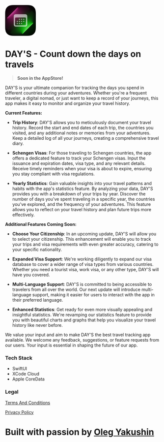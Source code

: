 <img width="100" height="100" src="/Icon.png" alt="Icon">


# DAY'S - Count down the days on travels

> **Soon in the AppStore!**

DAY'S is your ultimate companion for tracking the days you spend in different countries during your adventures. 
Whether you're a frequent traveler, a digital nomad, or just want to keep a record of your journeys, this app makes it easy to monitor and organize your travel history.

**Current Features:**

- **Trip History**: DAY'S allows you to meticulously document your travel history. Record the start and end dates of each trip, the countries you visited, and any additional notes or memories from your adventures. Keep a detailed log of all your journeys, creating a comprehensive travel diary.

- **Schengen Visas**: For those traveling to Schengen countries, the app offers a dedicated feature to track your Schengen visas. Input the issuance and expiration dates, visa type, and any relevant details. Receive timely reminders when your visa is about to expire, ensuring you stay compliant with visa regulations.

- **Yearly Statistics**: Gain valuable insights into your travel patterns and habits with the app's statistics feature. By analyzing your data, DAY'S provides you with a breakdown of your trips by year. Discover the number of days you've spent traveling in a specific year, the countries you've explored, and the frequency of your adventures. This feature allows you to reflect on your travel history and plan future trips more effectively.


**Additional Features Coming Soon:**

- **Choose Your Citizenship**: In an upcoming update, DAY'S will allow you to select your citizenship. This enhancement will enable you to track your trips and visa requirements with even greater accuracy, catering to your specific nationality.

- **Expanded Visa Support**: We're working diligently to expand our visa database to cover a wider range of visa types from various countries. Whether you need a tourist visa, work visa, or any other type, DAY'S will have you covered.

- **Multi-Language Support**: DAY'S is committed to being accessible to travelers from all over the world. Our next update will introduce multi-language support, making it easier for users to interact with the app in their preferred language.

- **Enhanced Statistics**: Get ready for even more visually appealing and insightful statistics. We're revamping our statistics feature to provide you with beautiful charts and graphs that help you visualize your travel history like never before.

We value your input and aim to make DAY'S the best travel tracking app available. We welcome any feedback, suggestions, or feature requests from our users. Your input is essential in shaping the future of our app.

### Tech Stack
- SwiftUI
- XCode Cloud
- Apple CoreData

### Legal

[Terms And Conditions](/TermsAndConditions.md)

[Privacy Policy](/PrivacyPolicy.md)

# Built with passion by [Oleg Yakushin](https://www.instagram.com/olegotka_swift/) 


